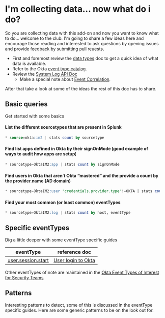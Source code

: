 # I'm collecting data... now what do i do?

So you are collecting data with this add-on and now you want to know what to do... welcome to the club.  I'm going to share a few ideas here and encourage those reading and interested to ask questions by opening issues and provide feedback by submitting pull reuests.

- First and foremost review the [data types](https://github.com/mbegan/Okta-Identity-Cloud-for-Splunk/blob/master/README/FAQ_DataTypes.md) doc to get a quick idea of what data is available.
- Refer to the Okta [event type catalog](https://developer.okta.com/docs/api/resources/event-types).
- Review the [System Log API Doc](https://developer.okta.com/docs/api/resources/system_log/#attributes) 
  - Make a special note about [Event Correlation](https://developer.okta.com/docs/api/resources/system_log/#event-correlation).

After that take a look at some of the ideas the rest of this doc has to share.

## Basic queries

Get started with some basics

#### List the different sourcetypes that are present in Splunk
```sql
* source=okta:im2 | stats count by sourcetype
```
 
#### Find list apps defined in Okta by their signOnMode (good example of ways to audit how apps are setup)
```sql
* sourcetype=OktaIM2:app | stats count by signOnMode
```
 
#### Find users in Okta that aren’t Okta “mastered” and the provide a count by the provider.name (AD domain)
```sql
* sourcetype=OktaIM2:user "credentials.provider.type"!=OKTA | stats count by host, credentials.provider.name
```

#### Find your most common (or least common) eventTypes
```sql
* sourcetype=OktaIM2:log | stats count by host, eventType
```

## Specific eventTypes

Dig a little deeper with some eventType specific guides

| eventType | reference doc |
|----------|----------
| [user.session.start](https://developer.okta.com/docs/api/resources/event-types/?q=user.session.start) | [User login to Okta](https://github.com/mbegan/Okta-Identity-Cloud-for-Splunk/blob/master/README/user.session.start.md) |

Other eventTypes of note are maintained in the [Okta Event Types of Interest for Security Teams](https://github.com/OktaSecurityLabs/CheatSheets/blob/master/SecurityEvents.md)

## Patterns

Interesting patterns to detect, some of this is discussed in the eventType specific guides.  Here are some generic patterns to be on the look out for.
